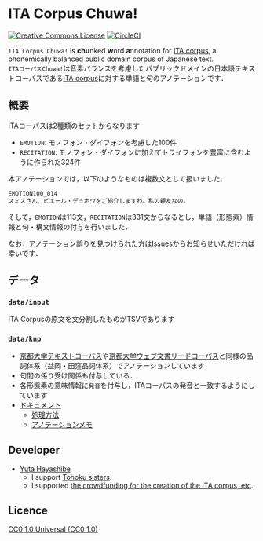 
# ITA Corpus Chuwa!

<a rel="license" href="https://creativecommons.org/publicdomain/zero/1.0/"><img alt="Creative Commons License" style="border-width:0" src="https://licensebuttons.net/l/publicdomain/88x31.png" /></a>
[![CircleCI](https://circleci.com/gh/shirayu/ita-corpus-chuwa.svg?style=svg)](https://circleci.com/gh/shirayu/ita-corpus-chuwa)

``ITA Corpus Chuwa!`` is **chu**nked **w**ord **a**nnotation for [ITA corpus](https://github.com/mmorise/ita-corpus), a phonemically balanced public domain corpus of Japanese text.  
``ITAコーパスChuwa!``は音素バランスを考慮したパブリックドメインの日本語テキストコーパスである[ITA corpus](https://github.com/mmorise/ita-corpus)に対する単語と句のアノテーションです．

## 概要

ITAコーパスは2種類のセットからなります

- ``EMOTION``: モノフォン・ダイフォンを考慮した100件
- ``RECITATION``: モノフォン・ダイフォンに加えてトライフォンを豊富に含むように作られた324件

本アノテーションでは，以下のようなものは複数文として扱いました．

```txt
EMOTION100_014
スミスさん、ピエール・デュボワをご紹介しますわ。私の親友なの。
```

そして，``EMOTION``は113文，``RECITATION``は331文からなるとし，単語（形態素）情報と句・構文情報の付与を行いました．

なお，アノテーション誤りを見つけられた方は[Issues](https://github.com/shirayu/ita-corpus-chuwa/issues)からお知らせいただければ幸いです．

## データ

### ``data/input``

ITA Corpusの原文を文分割したものがTSVであります

### ``data/knp``

- [京都大学テキストコーパス](https://nlp.ist.i.kyoto-u.ac.jp/index.php?%E4%BA%AC%E9%83%BD%E5%A4%A7%E5%AD%A6%E3%83%86%E3%82%AD%E3%82%B9%E3%83%88%E3%82%B3%E3%83%BC%E3%83%91%E3%82%B9)や[京都大学ウェブ文書リードコーパス](https://nlp.ist.i.kyoto-u.ac.jp/index.php?KWDLC)と同様の品詞体系（益岡・田窪品詞体系）でアノテーションしています
- 句間の係り受け関係も付与している．
- 各形態素の意味情報に``発音``を付与し，ITAコーパスの発音と一致するようにしています
- [ドキュメント](docs)
    - [処理方法](docs/processing.md)
    - [アノテーションメモ](docs/note.md)

## Developer

- [Yuta Hayashibe](https://github.com/shirayu)
    - I support [Tohoku sisters](https://zunko.jp/).
    - I supported [the crowdfunding for the creation of the ITA corpus, etc](https://greenfunding.jp/pub/projects/3891).

## Licence

[CC0 1.0 Universal (CC0 1.0)](https://creativecommons.org/publicdomain/zero/1.0/)
